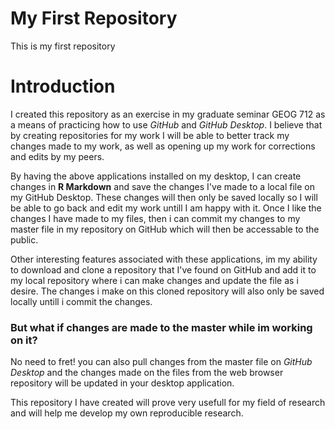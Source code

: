 # My First Repository
This is my first repository

# Introduction

I created this repository as an exercise in my graduate seminar GEOG 712 as a means of practicing how to use _GitHub_ and _GitHub Desktop_. I believe that by creating repositories for my work I will be able to better track my changes made to my work, as well as opening up my work for corrections and edits by my peers.

By having the above applications installed on my desktop, I can create changes in __R Markdown__ and save the changes I've made to a local file on my GitHub Desktop. These changes will then only be saved locally so I will be able to go back and edit my work untill I am happy with it. Once I like the changes I have made to my files, then i can commit my changes to my master file in my repository on GitHub which will then be accessable to the public.

Other interesting features associated with these applications, im my ability to download and clone a repository that I've found on GitHub and add it to my local repository where i can make changes and update the file as i desire. The changes i make on this cloned repository will also only be saved locally untill i commit the changes. 

### But what if changes are made to the master while im working on it?

No need to fret! you can also pull changes from the master file on _GitHub Desktop_ and the changes made on the files from the web browser repository will be updated in your desktop application.


This repository I have created will prove very usefull for my field of research and will help me develop my own reproducible research.